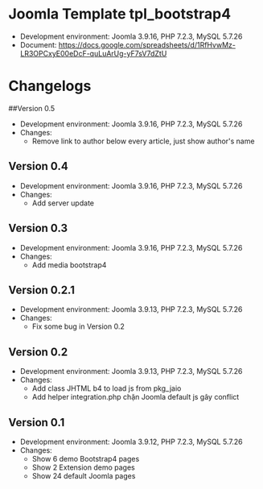 # Joomla Template tpl_bootstrap4
- Development environment: Joomla 3.9.16, PHP 7.2.3, MySQL 5.7.26
- Document: https://docs.google.com/spreadsheets/d/1RfHvwMz-LR3OPCxyE00eDcF-quLuArUg-yF7sV7dZtU

# Changelogs
##Version 0.5
- Development environment: Joomla 3.9.16, PHP 7.2.3, MySQL 5.7.26
- Changes:
    - Remove link to author below every article, just show author's name

## Version 0.4
- Development environment: Joomla 3.9.16, PHP 7.2.3, MySQL 5.7.26
- Changes:
    - Add server update

## Version 0.3
- Development environment: Joomla 3.9.16, PHP 7.2.3, MySQL 5.7.26
- Changes:
    - Add media bootstrap4
	
## Version 0.2.1
- Development environment: Joomla 3.9.13, PHP 7.2.3, MySQL 5.7.26
- Changes:
    - Fix some bug in Version 0.2
	
## Version 0.2
- Development environment: Joomla 3.9.13, PHP 7.2.3, MySQL 5.7.26
- Changes:
    - Add class JHTML b4 to load js from pkg_jaio
    - Add helper integration.php chặn Joomla default js gây conflict

## Version 0.1
- Development environment: Joomla 3.9.12, PHP 7.2.3, MySQL 5.7.26
- Changes:
    - Show 6 demo Bootstrap4 pages
    - Show 2 Extension demo pages
    - Show 24 default Joomla pages